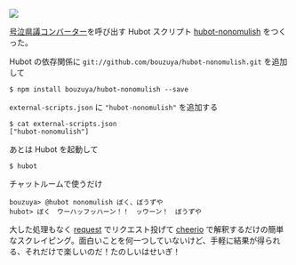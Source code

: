 ![](http://img.bouzuya.net/2014-07-11.png)

[号泣県議コンバーター][kengi]を呼び出す Hubot スクリプト [hubot-nonomulish][bouzuya/hubot-nonomulish] をつくった。

Hubot の依存関係に `git://github.com/bouzuya/hubot-nonomulish.git` を追加して

    $ npm install bouzuya/hubot-nonomulish --save

`external-scripts.json` に `"hubot-nonomulish"` を追加する

    $ cat external-scripts.json
    ["hubot-nonomulish"]

あとは Hubot を起動して

    $ hubot

チャットルームで使うだけ

    bouzuya> @hubot nonomulish ぼく、ぼうずや
    hubot> ぼく　ウーハッフッハーン！！　ッウーン！　ぼうずや

大した処理もなく [request][mikeal/request] でリクエスト投げて [cheerio][cheeriojs/cheerio] で解釈するだけの簡単なスクレイピング。面白いことを何一つしていないけど、手軽に結果が得られる、それだけで楽しいのだ！たのしいはせいぎ！

[kengi]: http://www.brownmush.net/kengi
[bouzuya/hubot-nonomulish]: https://github.com/bouzuya/hubot-nonomulish
[mikeal/request]: https://github.com/mikeal/request
[cheeriojs/cheerio]: https://github.com/cheeriojs/cheerio

